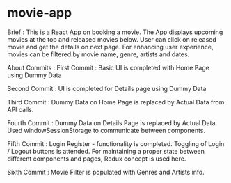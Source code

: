 # movie-app
Brief :
This is a React App on booking a movie. The App displays upcoming movies at the top and released movies below. User can click on released movie and get the details on next page. For enhancing user experience, movies can be filtered by movie name, genre, artists and dates.

About Commits :
First Commit : Basic UI is completed with Home Page using Dummy Data

Second Commit : UI is completed for Details page using Dummy Data

Third Commit : Dummy Data on Home Page is replaced by Actual Data from API calls. 

Fourth Commit : Dummy Data on Details Page is replaced by Actual Data. Used windowSessionStorage to communicate between components.

Fifth Commit : Login Register - functionality is completed. Toggling of Login / Logout buttons is attended. For maintaining a proper state between different components and pages, Redux concept is used here.

Sixth Commit : Movie Filter is populated with Genres and Artists info.
